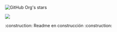 ![GitHub Org's stars](https://img.shields.io/github/stars/Yherall?style=social)
<p align="left">
 <img src="https://img.shields.io/badge/STATUS-EN%20DESAROLLO-green">
</p>
:construction: Readme en construcción :construction:
